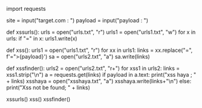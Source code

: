 import requests

site = input("target.com : ")
payload = input("payload : ")


def xssurls():
    urls = open("urls.txt", "r")
    urls1 = open("urls1.txt", "w")
    for x in urls:
        if "=" in x:
            urls1.write(x)


def xss():
    urls1 = open("urls1.txt", "r")
    for xx in urls1:
        links = xx.replace("=", f'=">{payload}')
        sa = open("urls2.txt", "a")
        sa.write(links)


def xssfinder():
    urls2 = open("urls2.txt", "r+")
    for xss1 in urls2:
        links = xss1.strip("\n")
        a = requests.get(links)
        if payload in a.text:
            print("xss haya ; " + links)
            xsshaya = open("xsshaya.txt", "a")
            xsshaya.write(links+"\n")
        else:
            print("Xss not be found; " + links)



xssurls()
xss()
xssfinder()

